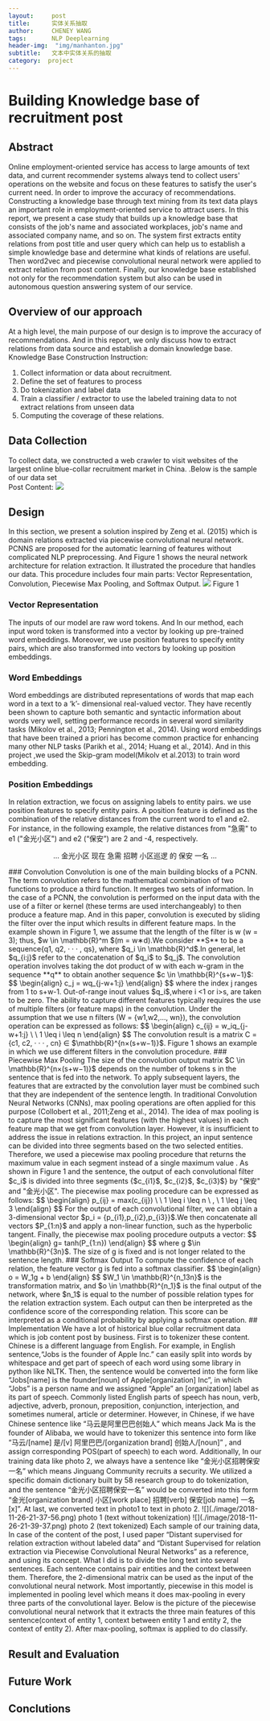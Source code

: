 ```yaml
---
layout:     post
title:      实体关系抽取
author:     CHENEY WANG
tags: 		NLP Deeplearning
header-img:  "img/manhanton.jpg"
subtitle:  	文本中实体关系的抽取
category:  project
---
```

<!-- Start Writing Below in Markdown -->

# Building Knowledge base of recruitment post 
## Abstract
Online employment-oriented service has access to large amounts of text data, and current recommender systems always tend to collect users' operations on the website and focus on these features to satisfy the user's current need. In order to improve the accuracy of recommendations. Constructing a knowledge base through text mining from its text data plays an important role in employment-oriented service to attract users. In this report, we present a case study that builds up a knowledge base that consists of the job's name and associated workplaces, job's name and associated company name, and so on. The system first extracts entity relations from post title and user query which can help us to establish a simple knowledge base and determine what kinds of relations are useful. Then word2vec and piecewise convolutional neural network were applied to extract relation from post content. Finally, our knowledge base established not only for the recommendation system but also can be used in autonomous question answering system of our service.

## Overview of our approach
At a high level, the main purpose of our design is to improve the accuracy of recommendations. And in this report, we only discuss how to extract relations from data source and establish a domain knowledge base.
Knowledge Base Construction Instruction:
1. Collect information or data about recruitment.
2. Define the set of features to process
3. Do tokenization and label data
4. Train a classifier / extractor to use the labeled training data to not extract relations from unseen data
5. Computing the coverage of these relations.

## Data Collection
To collect data, we constructed a web crawler to visit websites of the largest online blue-collar recruitment market in China. .Below is the sample of our data set <br >
Post Content:
![](/img/Post_image/2018-11-25-20-05-38.png)

## Design
In this section, we present a solution inspired by Zeng et al. (2015) which is domain relations extracted via piecewise convolutional neural network. PCNNS are proposed for the automatic learning of features without complicated NLP preprocessing. And Figure 1 shows the neural network architecture for relation extraction. It illustrated the procedure that handles our data. This procedure includes four main parts: Vector Representation, Convolution, Piecewise Max Pooling, and Softmax Output. 
![](/img/Post_image/1543209436718.jpg)
Figure 1
### Vector Representation
The inputs of our model are raw word tokens. And In our method, each input word token is transformed into a vector by looking up pre-trained word embeddings. Moreover, we use position features to specify entity pairs, which are also transformed into vectors by looking up position embeddings.
### Word Embeddings 
Word embeddings are distributed representations of words that map each word in a text to a ‘k’- dimensional real-valued vector. They have recently been shown to capture both semantic and syntactic information about words very well, setting performance records in several word similarity tasks (Mikolov et al., 2013; Pennington et al., 2014). Using word embeddings that have been trained a priori has become common practice for enhancing many other NLP tasks (Parikh et al., 2014; Huang et al., 2014). And in this project ,we used the Skip-gram model(Mikolv et al.2013) to train word embedding.  
### Position Embeddings
In relation extraction, we focus on assigning labels to entity pairs.  we use position features to specify entity pairs. A position feature is defined as the combination of the relative distances from the current word to e1 and e2. For instance, in the following example, the relative distances from "急需" to e1 ("金光小区") and e2 (“保安”) are 2 and -4, respectively. 
<p align="center"> ... 金光小区 现在 急需  招聘  小区巡逻   的   保安  一名 ... </p>
### Convolution
Convolution is one of the main building blocks of a PCNN. The term convolution refers to the mathematical combination of two functions to produce a third function. It merges two sets of information.
In the case of a PCNN, the convolution is performed on the input data with the use of a filter or kernel (these terms are used interchangeably) to then produce a feature map. And in this paper, convolution is executed by sliding the filter over the input which results in different feature maps. 
In the example shown in Figure 1, we assume that the length of the filter is w (w = 3); thus, $w \in \mathbb{R}^m $(m = w∗d).We consider **S** to be a sequence{q1, q2, · · · , qs}, where $q_i \in \mathbb{R}^d$.In general, let $q_{i:j}$ refer to the concatenation of $q_i$ to $q_j$. The convolution operation involves taking the dot product of w with each w-gram in the sequence **q** to obtain another sequence $c \in \mathbb{R}^{s+w−1}$:
$$
\begin{align}
c_j = wq_{j-w+1:j}
\end{align}
$$
where the index j ranges from 1 to s+w-1. Out-of-range inout values $q_i$,where i <1 or i>s, are taken to be zero.
The ability to capture different features typically requires the use of multiple filters (or feature maps) in the convolution. Under the assumption that we use n filters (W = {w1,w2,..., wn}), the convolution operation can be expressed as follows:
$$
\begin{align}
c_{ij} = w_iq_{j-w+1:j}  \ \ 1 \leq i \leq n
\end{align}
$$
The convolution result is a matrix C = {c1, c2, · · · , cn} ∈ $\mathbb{R}^{n×(s+w−1)}$. Figure 1 shows an example in which we use different filters in the convolution procedure.
### Piecewise Max Pooling
The size of the convolution output matrix $C \in \mathbb{R}^{n×(s+w−1)}$ depends on the number of tokens s in the sentence that is fed into the network. To apply subsequent layers, the features that are extracted by the convolution layer must be combined such that they are independent of the sentence length. In traditional Convolution Neural Networks (CNNs), max pooling operations are often applied for this purpose (Collobert et al., 2011;Zeng et al., 2014). The idea of max pooling is to capture the most significant features (with the highest values) in each feature map that we get from convolution layer.
However, it is insufficient to address the issue in relations extraction. In this project, an input sentence can be divided into three segments based on the two selected entities. Therefore, we used a piecewise max pooling procedure that returns the maximum value in each segment instead of a single maximum value . As shown in Figure 1 and the sentence, the output of each convolutional filter $c_i$ is divided into three segments {$c_{i1}$, $c_{i2}$, $c_{i3}$} by "保安" and "金光小区". The piecewise max pooling procedure can be expressed as follows:
$$
\begin{align}
p_{ij} = max(c_{ij}) \ \ 1 \leq i \leq n \ , \ 1 \leq j \leq 3
\end{align}
$$
For the output of each convolutional filter, we can obtain a 3-dimensional vector $p_i = {p_{i1},p_{i2},p_{i3}}$.We then concatenate all vectors $P_{1:n}$ and apply a non-linear function, such as the hyperbolic tangent. Finally, the piecewise max pooling procedure outputs a vector:
$$
\begin{align}
g= tanh(P_{1:n})
\end{align}
$$
where g $\in \mathbb{R}^{3n}$. The size of g is fixed and is not longer related to the sentence length.
### Softmax Output 
To compute the confidence of each relation, the feature vector g is fed into a softmax classifier. 
$$
\begin{align}
o = W_1g + b
\end{align}
$$
$W_1 \in \mathbb{R}^{n_13n}$ is the transformation matrix, and $o \in \mathbb{R}^{n_1}$ is the final output of the network, where $n_1$ is equal to the number of possible relation types for the relation extraction system.
Each output can then be interpreted as the confidence score of the corresponding relation. This score can be interpreted as a conditional probability by applying a softmax operation. 
##  Implementation
We have a lot of historical blue collar recruitment data which is job content post by business. First is to tokenizer these content. Chinese is a different language from English. For example, in English sentence,“Jobs is the founder of Apple Inc.” can easily split into words by whitespace and get part of speech of each word using some library in python like NLTK. Then, the sentence would be converted into the form like “Jobs[name] is the founder[noun] of Apple[organization] Inc”, in which “Jobs” is a person name and we assigned “Apple” an [organization] label as its part of speech. Commonly listed English parts of speech has noun, verb, adjective, adverb, pronoun, preposition, conjunction, interjection, and sometimes numeral, article or determiner. However, in Chinese, if we have Chinese sentence like “马云是阿里巴巴创始人” which means Jack Ma is the founder of Alibaba, we would have to tokenizer this sentence into form like “马云/[name] 是/[v] 阿里巴巴/[organization brand] 创始人/[noun]” , and assign corresponding POS(part of speech) to each word. Additionally, In our training data like photo 2, we always have a sentence like “金光小区招聘保安一名” which means Jinguang Community recruits a security. We utilized a specific domain dictionary built by 58 research group to do tokenization, and the sentence “金光小区招聘保安一名”  would be converted into this form “金光[organization brand] 小区[work place] 招聘[verb] 保安[job name] 一名[x]”. At last, we converted text in photo1 to text in photo 2.
![](./image/2018-11-26-21-37-56.png)
photo 1 (text without tokenization)
![](./image/2018-11-26-21-39-37.png)
photo 2 (text tokenized)
   Each sample of our training data,
   In case of the content of the post, I used paper “Distant supervised for relation extraction without labeled data” and “Distant Supervised for relation extraction via Piecewise Convolutional Neural Networks” as a reference, and using its concept. What I did is to divide the long text into several sentences. Each sentence contains pair entities and the context between them. Therefore, the 2-dimensional matrix can be used as the input of the convolutional neural network. Most importantly, piecewise in this model is implemented in pooling level which means it does max-pooling in every three parts of the convolutional layer. Below is the picture of the piecewise convolutional neural network that it extracts the three main features of this sentence(context of entity 1, context between entity 1 and entity 2, the context of entity 2). After max-pooling, softmax is applied to do classify.

## Result and Evaluation 
## Future Work
## Conclutions





